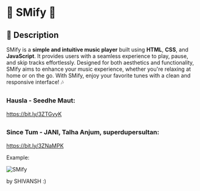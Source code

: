 # 🎵 SMify 🎵

## 📖 Description
SMify is a **simple and intuitive music player** built using **HTML**, **CSS**, and **JavaScript**. It provides users with a seamless experience to play, pause, and skip tracks effortlessly. Designed for both aesthetics and functionality, SMify aims to enhance your music experience, whether you're relaxing at home or on the go. With SMify, enjoy your favorite tunes with a clean and responsive interface! 🎶



##
### Hausla - Seedhe Maut:
https://bit.ly/3ZTGvyK


##
### Since Tum - JANI, Talha Anjum, superdupersultan:
https://bit.ly/3ZNaMPK



Example:




![SMify](https://github.com/user-attachments/assets/79b4413d-6cee-4cf3-8b67-137d01217759)



by SHIVANSH :)
